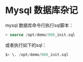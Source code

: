 # Mysql 数据库杂记





mysql 数据库命令行执行sql脚本：

```sql
> source /opt/demo/000_init.sql
```

或者执行如下的sql：

```sql
$> \. /opt/demo/000_init.sql
```

